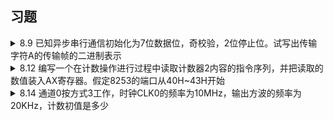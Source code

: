 ## 习题

<details>
<summary>8.9 已知异步串行通信初始化为7位数据位，奇校验，2位停止位。试写出传输字符A的传输帧的二进制表示</summary>
解答：

ASCII 码中 A 的二进制表示为 <font color=red>0100 0001</font>，奇校验为 <font color=blue>1</font>，加上起始位 0 和两位停止位 11，得到传输帧的二进制表示为 0 <font color=red>0100 0001</font> <font color=blue>1</font> 11。

</details>

<details>
<summary>8.12 编写一个在计数操作进行过程中读取计数器2内容的指令序列，并把读取的数值装入AX寄存器。假定8253的端口从40H~43H开始</summary>

解答：

控制字地址为43H，读写逻辑地址为40H，计数器0地址为40H，计数器1地址为41H，计数器2地址为42H，控制字为10000110B=86H，所以程序为：

```assembly
MOV AL, 86H
OUT 43H, AL     ; 控制字写入控制口
IN AL, 42H      ; 读取计数器2内容 低字节
MOV AH, AL      ; 读取的数值装入AX寄存器
IN AL, 42H      ; 读取计数器2内容 高字节
XCHG AL, AH     ; 交换高低字节
```


</details>

<details>
<summary>8.14 通道0按方式3工作，时钟CLK0的频率为10MHz，输出方波的频率为20KHz，计数初值是多少</summary>

解答：

计数初值等于输入时钟频率除以输出频率，即 10MHz/20KHz=500，即计数初值为 500。

</details>